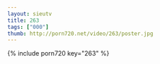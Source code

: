 ```yaml
--- 
layout: sieutv
title: 263
tags: ["000"]
thumb: http://porn720.net/video/263/poster.jpg
---
```

{% include porn720 key="263" %} 
